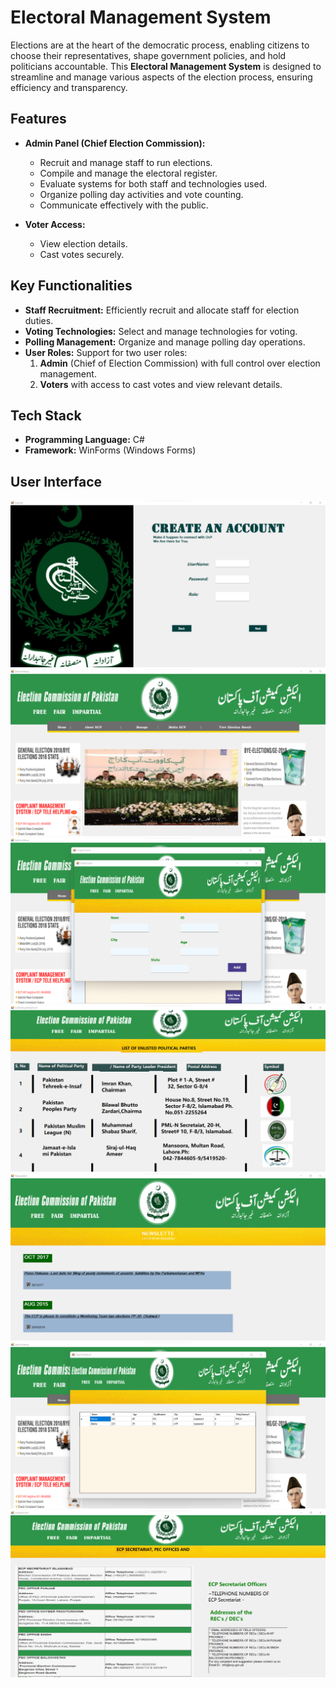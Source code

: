 # Electoral Management System

Elections are at the heart of the democratic process, enabling citizens to choose their representatives, shape government policies, and hold politicians accountable. This **Electoral Management System** is designed to streamline and manage various aspects of the election process, ensuring efficiency and transparency.

## Features

- **Admin Panel (Chief Election Commission):**
  - Recruit and manage staff to run elections.
  - Compile and manage the electoral register.
  - Evaluate systems for both staff and technologies used.
  - Organize polling day activities and vote counting.
  - Communicate effectively with the public.

- **Voter Access:**
  - View election details.
  - Cast votes securely.
  
## Key Functionalities

- **Staff Recruitment:** Efficiently recruit and allocate staff for election duties.
- **Voting Technologies:** Select and manage technologies for voting.
- **Polling Management:** Organize and manage polling day operations.
- **User Roles:** Support for two user roles:
  1. **Admin** (Chief of Election Commission) with full control over election management.
  2. **Voters** with access to cast votes and view relevant details.

## Tech Stack

- **Programming Language:** C#
- **Framework:** WinForms (Windows Forms)

## User Interface

![Sign_Up](https://raw.githubusercontent.com/aleenaabid196/electoral-management-system/refs/heads/main/UI_Screenshots/SignUpForm.png)
![Admin_Menu](https://raw.githubusercontent.com/aleenaabid196/electoral-management-system/refs/heads/main/UI_Screenshots/AdminMenuForm.png)
![Add_Citizen](https://raw.githubusercontent.com/aleenaabid196/electoral-management-system/refs/heads/main/UI_Screenshots/AddCitizenPage.png)
![Cast_Vote](https://raw.githubusercontent.com/aleenaabid196/electoral-management-system/refs/heads/main/UI_Screenshots/CastVote.png)
![News_Letter](https://raw.githubusercontent.com/aleenaabid196/electoral-management-system/refs/heads/main/UI_Screenshots/Newsletter.png)
![View_Election_Result](https://raw.githubusercontent.com/aleenaabid196/electoral-management-system/refs/heads/main/UI_Screenshots/ViewElectionResult.png)
![Contact_Info](https://raw.githubusercontent.com/aleenaabid196/electoral-management-system/refs/heads/main/UI_Screenshots/ContactInfo.png)
